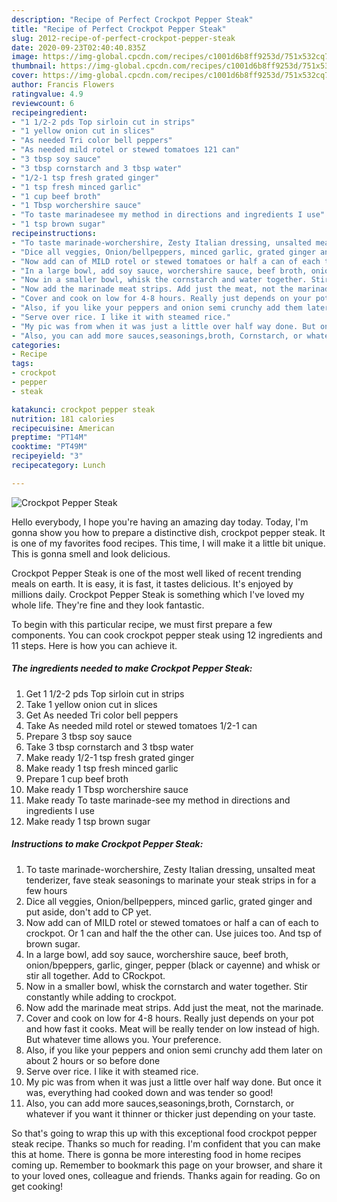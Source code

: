 ```yaml
---
description: "Recipe of Perfect Crockpot Pepper Steak"
title: "Recipe of Perfect Crockpot Pepper Steak"
slug: 2012-recipe-of-perfect-crockpot-pepper-steak
date: 2020-09-23T02:40:40.835Z
image: https://img-global.cpcdn.com/recipes/c1001d6b8ff9253d/751x532cq70/crockpot-pepper-steak-recipe-main-photo.jpg
thumbnail: https://img-global.cpcdn.com/recipes/c1001d6b8ff9253d/751x532cq70/crockpot-pepper-steak-recipe-main-photo.jpg
cover: https://img-global.cpcdn.com/recipes/c1001d6b8ff9253d/751x532cq70/crockpot-pepper-steak-recipe-main-photo.jpg
author: Francis Flowers
ratingvalue: 4.9
reviewcount: 6
recipeingredient:
- "1 1/2-2 pds Top sirloin cut in strips"
- "1 yellow onion cut in slices"
- "As needed Tri color bell peppers"
- "As needed mild rotel or stewed tomatoes 121 can"
- "3 tbsp soy sauce"
- "3 tbsp cornstarch and 3 tbsp water"
- "1/2-1 tsp fresh grated ginger"
- "1 tsp fresh minced garlic"
- "1 cup beef broth"
- "1 Tbsp worchershire sauce"
- "To taste marinadesee my method in directions and ingredients I use"
- "1 tsp brown sugar"
recipeinstructions:
- "To taste marinade-worchershire, Zesty Italian dressing, unsalted meat tenderizer, fave steak seasonings to marinate your steak strips in for a few hours"
- "Dice all veggies, Onion/bellpeppers, minced garlic, grated ginger and put aside, don&#39;t add to CP yet."
- "Now add can of MILD rotel or stewed tomatoes or half a can of each to crockpot. Or 1 can and half the the other can. Use juices too. And tsp of brown sugar."
- "In a large bowl, add soy sauce, worchershire sauce, beef broth, onion/bpeppers, garlic, ginger, pepper (black or cayenne) and whisk or stir all together. Add to CRockpot."
- "Now in a smaller bowl, whisk the cornstarch and water together. Stir constantly while adding to crockpot."
- "Now add the marinade meat strips. Add just the meat, not the marinade."
- "Cover and cook on low for 4-8 hours. Really just depends on your pot and how fast it cooks. Meat will be really tender on low instead of high. But whatever time allows you. Your preference."
- "Also, if you like your peppers and onion semi crunchy add them later on about 2 hours or so before done"
- "Serve over rice. I like it with steamed rice."
- "My pic was from when it was just a little over half way done. But once it was, everything had cooked down and was tender so good!"
- "Also, you can add more sauces,seasonings,broth, Cornstarch, or whatever if you want it thinner or thicker just depending on your taste."
categories:
- Recipe
tags:
- crockpot
- pepper
- steak

katakunci: crockpot pepper steak 
nutrition: 181 calories
recipecuisine: American
preptime: "PT14M"
cooktime: "PT49M"
recipeyield: "3"
recipecategory: Lunch

---
```



![Crockpot Pepper Steak](https://img-global.cpcdn.com/recipes/c1001d6b8ff9253d/751x532cq70/crockpot-pepper-steak-recipe-main-photo.jpg)

Hello everybody, I hope you're having an amazing day today. Today, I'm gonna show you how to prepare a distinctive dish, crockpot pepper steak. It is one of my favorites food recipes. This time, I will make it a little bit unique. This is gonna smell and look delicious.

Crockpot Pepper Steak is one of the most well liked of recent trending meals on earth. It is easy, it is fast, it tastes delicious. It's enjoyed by millions daily. Crockpot Pepper Steak is something which I've loved my whole life. They're fine and they look fantastic.




To begin with this particular recipe, we must first prepare a few components. You can cook crockpot pepper steak using 12 ingredients and 11 steps. Here is how you can achieve it.

<!--inarticleads1-->

##### The ingredients needed to make Crockpot Pepper Steak:

1. Get 1 1/2-2 pds Top sirloin cut in strips
1. Take 1 yellow onion cut in slices
1. Get As needed Tri color bell peppers
1. Take As needed mild rotel or stewed tomatoes 1/2-1 can
1. Prepare 3 tbsp soy sauce
1. Take 3 tbsp cornstarch and 3 tbsp water
1. Make ready 1/2-1 tsp fresh grated ginger
1. Make ready 1 tsp fresh minced garlic
1. Prepare 1 cup beef broth
1. Make ready 1 Tbsp worchershire sauce
1. Make ready To taste marinade-see my method in directions and ingredients I use
1. Make ready 1 tsp brown sugar




<!--inarticleads2-->

##### Instructions to make Crockpot Pepper Steak:

1. To taste marinade-worchershire, Zesty Italian dressing, unsalted meat tenderizer, fave steak seasonings to marinate your steak strips in for a few hours
1. Dice all veggies, Onion/bellpeppers, minced garlic, grated ginger and put aside, don&#39;t add to CP yet.
1. Now add can of MILD rotel or stewed tomatoes or half a can of each to crockpot. Or 1 can and half the the other can. Use juices too. And tsp of brown sugar.
1. In a large bowl, add soy sauce, worchershire sauce, beef broth, onion/bpeppers, garlic, ginger, pepper (black or cayenne) and whisk or stir all together. Add to CRockpot.
1. Now in a smaller bowl, whisk the cornstarch and water together. Stir constantly while adding to crockpot.
1. Now add the marinade meat strips. Add just the meat, not the marinade.
1. Cover and cook on low for 4-8 hours. Really just depends on your pot and how fast it cooks. Meat will be really tender on low instead of high. But whatever time allows you. Your preference.
1. Also, if you like your peppers and onion semi crunchy add them later on about 2 hours or so before done
1. Serve over rice. I like it with steamed rice.
1. My pic was from when it was just a little over half way done. But once it was, everything had cooked down and was tender so good!
1. Also, you can add more sauces,seasonings,broth, Cornstarch, or whatever if you want it thinner or thicker just depending on your taste.




So that's going to wrap this up with this exceptional food crockpot pepper steak recipe. Thanks so much for reading. I'm confident that you can make this at home. There is gonna be more interesting food in home recipes coming up. Remember to bookmark this page on your browser, and share it to your loved ones, colleague and friends. Thanks again for reading. Go on get cooking!

